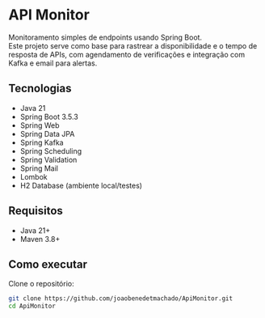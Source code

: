 # API Monitor

Monitoramento simples de endpoints usando Spring Boot.  
Este projeto serve como base para rastrear a disponibilidade e o tempo de resposta de APIs, com agendamento de verificações e integração com Kafka e email para alertas.

## Tecnologias

- Java 21
- Spring Boot 3.5.3
- Spring Web
- Spring Data JPA
- Spring Kafka
- Spring Scheduling
- Spring Validation
- Spring Mail
- Lombok
- H2 Database (ambiente local/testes)

## Requisitos

- Java 21+
- Maven 3.8+

## Como executar

Clone o repositório:

```bash
git clone https://github.com/joaobenedetmachado/ApiMonitor.git
cd ApiMonitor
```
